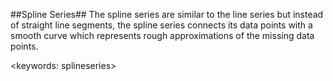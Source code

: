 ##Spline Series##
The spline series are similar to the line series but instead of straight line segments, the spline series connects its data points with a smooth curve which represents rough approximations of the missing data points.

<keywords: splineseries>
